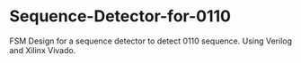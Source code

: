 # Sequence-Detector-for-0110
FSM Design for a sequence detector to detect 0110 sequence. Using Verilog and Xilinx Vivado.
